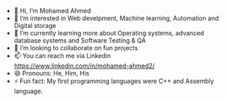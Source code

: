 - 👋 Hi, I’m Mohamed Ahmed
- 👀 I’m interested in Web develpment, Machine learning, Automation and Digital storage 
- 🌱 I’m currently learning more about Operating systems, advanced database systems and Software Testing & QA 
- 💞️ I’m looking to collaborate on fun projects
- 📫 You can reach me via Linkedin https://www.linkedin.com/in/mohamed-ahmed2/
- 😄 Pronouns: He, Him, His
- ⚡ Fun fact: My first programming languages were C++ and Assembly language. 

<!---
MohamedAhmedCS/MohamedAhmedCS is a ✨ special ✨ repository because its `README.md` (this file) appears on your GitHub profile.
You can click the Preview link to take a look at your changes.
--->
